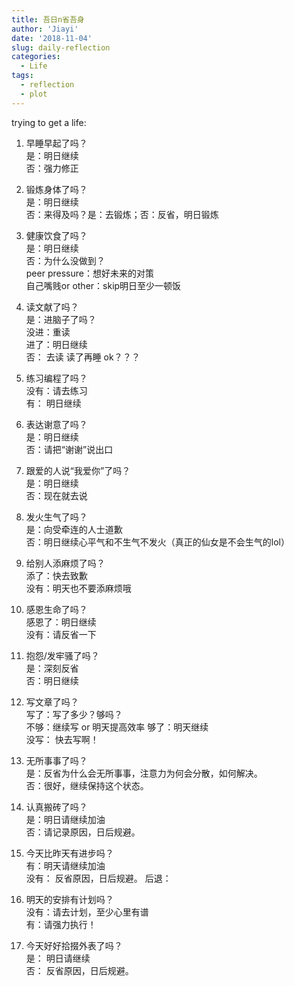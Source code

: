 ```yaml
---
title: 吾日n省吾身
author: 'Jiayi'
date: '2018-11-04'
slug: daily-reflection
categories:
  - Life
tags:
  - reflection
  - plot
---
```

trying to get a life:  
  
1. 早睡早起了吗？  
是：明日继续  
否：强力修正  

2. 锻炼身体了吗？  
是：明日继续  
否：来得及吗？是：去锻炼；否：反省，明日锻炼  

3. 健康饮食了吗？  
是：明日继续  
否：为什么没做到？  
peer pressure：想好未来的对策   
自己嘴贱or other：skip明日至少一顿饭   

4. 读文献了吗？  
是：进脑子了吗？   
没进：重读    
进了：明日继续  
否： 去读 读了再睡 ok？？？  

5. 练习编程了吗？  
没有：请去练习  
有： 明日继续  

6. 表达谢意了吗？  
是：明日继续  
否：请把“谢谢”说出口  

7. 跟爱的人说“我爱你”了吗？  
是：明日继续  
否：现在就去说    

8. 发火生气了吗？  
是：向受牵连的人士道歉  
否：明日继续心平气和不生气不发火（真正的仙女是不会生气的lol）  

9. 给别人添麻烦了吗？  
添了：快去致歉  
没有：明天也不要添麻烦哦  

10. 感恩生命了吗？  
感恩了：明日继续    
没有：请反省一下  

11. 抱怨/发牢骚了吗？  
是：深刻反省  
否：明日继续  

12. 写文章了吗？  
写了：写了多少？够吗？  
不够：继续写 or 明天提高效率 
够了：明天继续  
没写： 快去写啊！  

13. 无所事事了吗？  
是：反省为什么会无所事事，注意力为何会分散，如何解决。  
否：很好，继续保持这个状态。  

14. 认真搬砖了吗？  
是：明日请继续加油  
否：请记录原因，日后规避。  

15. 今天比昨天有进步吗？  
有：明天请继续加油  
没有： 反省原因，日后规避。
后退：

16. 明天的安排有计划吗？  
没有：请去计划，至少心里有谱    
有：请强力执行！  

17. 今天好好拾掇外表了吗？  
是： 明日请继续  
否： 反省原因，日后规避。  


